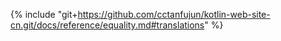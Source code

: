 {% include "git+https://github.com/cctanfujun/kotlin-web-site-cn.git/docs/reference/equality.md#translations" %}
